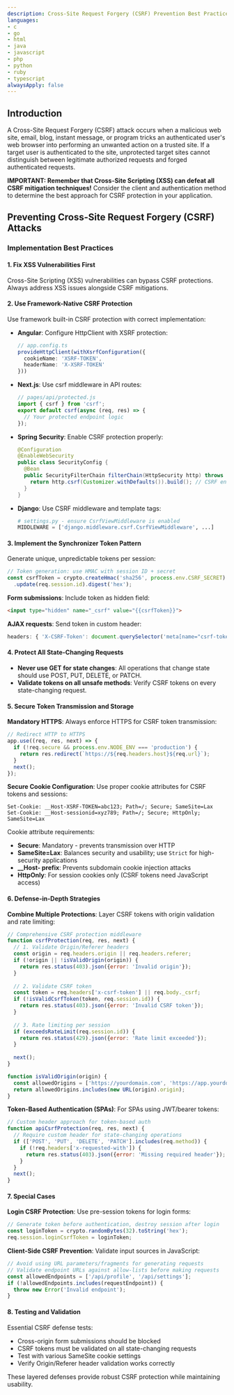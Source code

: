 ```yaml
---
description: Cross-Site Request Forgery (CSRF) Prevention Best Practices
languages:
- c
- go
- html
- java
- javascript
- php
- python
- ruby
- typescript
alwaysApply: false
---
```


## Introduction

A Cross-Site Request Forgery (CSRF) attack occurs when a malicious web site, email, blog, instant message, or program tricks an authenticated user's web browser into performing an unwanted action on a trusted site. If a target user is authenticated to the site, unprotected target sites cannot distinguish between legitimate authorized requests and forged authenticated requests.

**IMPORTANT: Remember that Cross-Site Scripting (XSS) can defeat all CSRF mitigation techniques!** Consider the client and authentication method to determine the best approach for CSRF protection in your application.

## Preventing Cross-Site Request Forgery (CSRF) Attacks

### Implementation Best Practices

#### 1. Fix XSS Vulnerabilities First

Cross-Site Scripting (XSS) vulnerabilities can bypass CSRF protections. Always address XSS issues alongside CSRF mitigations.

#### 2. Use Framework-Native CSRF Protection

Use framework built-in CSRF protection with correct implementation:

* **Angular**: Configure HttpClient with XSRF protection:
  ```typescript
  // app.config.ts
  provideHttpClient(withXsrfConfiguration({
    cookieName: 'XSRF-TOKEN',
    headerName: 'X-XSRF-TOKEN'
  }))
  ```

* **Next.js**: Use csrf middleware in API routes:
  ```javascript
  // pages/api/protected.js
  import { csrf } from 'csrf';
  export default csrf(async (req, res) => {
    // Your protected endpoint logic
  });
  ```

* **Spring Security**: Enable CSRF protection properly:
  ```java
  @Configuration
  @EnableWebSecurity
  public class SecurityConfig {
    @Bean
    public SecurityFilterChain filterChain(HttpSecurity http) throws Exception {
      return http.csrf(Customizer.withDefaults()).build(); // CSRF enabled by default
    }
  }
  ```

* **Django**: Use CSRF middleware and template tags:
  ```python
  # settings.py - ensure CsrfViewMiddleware is enabled
  MIDDLEWARE = ['django.middleware.csrf.CsrfViewMiddleware', ...]
  ```

#### 3. Implement the Synchronizer Token Pattern

Generate unique, unpredictable tokens per session:

```javascript
// Token generation: use HMAC with session ID + secret
const csrfToken = crypto.createHmac('sha256', process.env.CSRF_SECRET)
  .update(req.session.id).digest('hex');
```

**Form submissions**: Include token as hidden field:
```html
<input type="hidden" name="_csrf" value="{{csrfToken}}">
```

**AJAX requests**: Send token in custom header:
```javascript
headers: { 'X-CSRF-Token': document.querySelector('meta[name="csrf-token"]').content }
```

#### 4. Protect All State-Changing Requests

* **Never use GET for state changes**: All operations that change state should use POST, PUT, DELETE, or PATCH.
* **Validate tokens on all unsafe methods**: Verify CSRF tokens on every state-changing request.

#### 5. Secure Token Transmission and Storage

**Mandatory HTTPS**: Always enforce HTTPS for CSRF token transmission:
```javascript
// Redirect HTTP to HTTPS
app.use((req, res, next) => {
  if (!req.secure && process.env.NODE_ENV === 'production') {
    return res.redirect(`https://${req.headers.host}${req.url}`);
  }
  next();
});
```

**Secure Cookie Configuration**: Use proper cookie attributes for CSRF tokens and sessions:
```http
Set-Cookie: __Host-XSRF-TOKEN=abc123; Path=/; Secure; SameSite=Lax
Set-Cookie: __Host-sessionid=xyz789; Path=/; Secure; HttpOnly; SameSite=Lax
```

Cookie attribute requirements:
* **Secure**: Mandatory - prevents transmission over HTTP
* **SameSite=Lax**: Balances security and usability; use `Strict` for high-security applications
* **__Host- prefix**: Prevents subdomain cookie injection attacks
* **HttpOnly**: For session cookies only (CSRF tokens need JavaScript access)

#### 6. Defense-in-Depth Strategies

**Combine Multiple Protections**: Layer CSRF tokens with origin validation and rate limiting:

```javascript
// Comprehensive CSRF protection middleware
function csrfProtection(req, res, next) {
  // 1. Validate Origin/Referer headers
  const origin = req.headers.origin || req.headers.referer;
  if (!origin || !isValidOrigin(origin)) {
    return res.status(403).json({error: 'Invalid origin'});
  }
  
  // 2. Validate CSRF token
  const token = req.headers['x-csrf-token'] || req.body._csrf;
  if (!isValidCsrfToken(token, req.session.id)) {
    return res.status(403).json({error: 'Invalid CSRF token'});
  }
  
  // 3. Rate limiting per session
  if (exceedsRateLimit(req.session.id)) {
    return res.status(429).json({error: 'Rate limit exceeded'});
  }
  
  next();
}

function isValidOrigin(origin) {
  const allowedOrigins = ['https://yourdomain.com', 'https://app.yourdomain.com'];
  return allowedOrigins.includes(new URL(origin).origin);
}
```

**Token-Based Authentication (SPAs)**: For SPAs using JWT/bearer tokens:
```javascript
// Custom header approach for token-based auth
function apiCsrfProtection(req, res, next) {
  // Require custom header for state-changing operations
  if (['POST', 'PUT', 'DELETE', 'PATCH'].includes(req.method)) {
    if (!req.headers['x-requested-with']) {
      return res.status(403).json({error: 'Missing required header'});
    }
  }
  next();
}
```

#### 7. Special Cases

**Login CSRF Protection**: Use pre-session tokens for login forms:
```javascript
// Generate token before authentication, destroy session after login
const loginToken = crypto.randomBytes(32).toString('hex');
req.session.loginCsrfToken = loginToken;
```

**Client-Side CSRF Prevention**: Validate input sources in JavaScript:
```javascript
// Avoid using URL parameters/fragments for generating requests
// Validate endpoint URLs against allow-lists before making requests
const allowedEndpoints = ['/api/profile', '/api/settings'];
if (!allowedEndpoints.includes(requestEndpoint)) {
  throw new Error('Invalid endpoint');
}
```

#### 8. Testing and Validation

Essential CSRF defense tests:
* Cross-origin form submissions should be blocked
* CSRF tokens must be validated on all state-changing requests  
* Test with various SameSite cookie settings
* Verify Origin/Referer header validation works correctly

These layered defenses provide robust CSRF protection while maintaining usability.